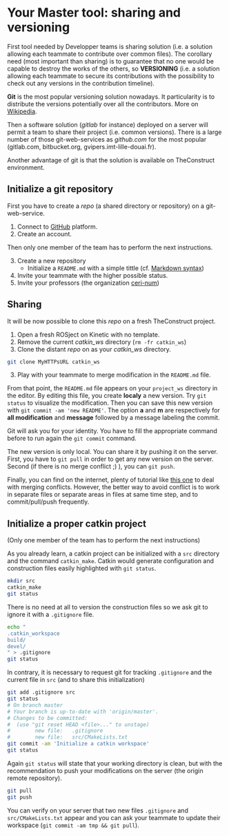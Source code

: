 # Your Master tool: sharing and versioning 

First tool needed by Developper teams is sharing solution (i.e. a solution allowing each teammate to contribute over common files).
The corollary need (most important than sharing) is to guarantee that no one would be capable to destroy the works of the others, so **VERSIONING** (i.e. a solution allowing each teammate to secure its contributions with the possibility to check out any versions in the contribution timeline).

**Git** is the most popular versioning solution nowadays.
It particularity is to distribute the versions potentially over all the contributors. More on [Wikipedia](https://en.wikipedia.org/wiki/Git).

Then a software solution (*gitlab* for instance) deployed on a server will permit a team to share their project (i.e. common versions).
There is a large number of those git-web-services as *github.com* for the most popular (gitlab.com, bitbucket.org, gvipers.imt-lille-douai.fr).

Another advantage of git is that the solution is available on TheConstruct environment.

## Initialize a git repository

First you have to create a *repo* (a shared directory or repository) on a git-web-service.

1. Connect to [GitHub](https://github.com) platform.
2. Create an account.

Then only one member of the team has to perform the next instructions.

3. Create a new repository
   - Initialize a `README.md` with a simple tittle (cf. [Markdown syntax](https://fr.wikipedia.org/wiki/Markdown))
4. Invite your teammate with the higher possible status.
5. Invite your professors (the organization [ceri-num](https://github.com/ceri-num))

## Sharing

It will be now possible to clone this *repo* on a fresh TheConstruct project.

1. Open a fresh ROSject on Kinetic with no template.
1. Remove the current *catkin_ws* directory (`rm -fr catkin_ws`) 
2. Clone the distant *repo* on as your *catkin_ws* directory.

```bash
git clone MyHTTPsURL catkin_ws
```

3. Play with your teammate to merge modification in the `README.md` file.

From that point, the `README.md` file appears on your `project_ws` directory in the editor.
By editing this file, you create **localy** a new version. 
Try `git status` to visualize the modification.
Then you can save this new version with `git commit -am 'new README'`.
The option **a** and **m** are respectively for **all modification** and 
**message** followed by a message labeling the commit.

Git will ask you for your identity. 
You have to fill the appropriate command before to run again the `git commit` command.

The new version is only local.
You can share it by pushing it on the server. 
First, you have to `git pull` in order to get any new version on the server.
Second (if there is no merge conflict ;) ), you can `git push`.

Finally, you can find on the internet, plenty of tutorial like [this one](https://opensource.com/article/20/4/git-merge-conflict) to deal with merging conflicts.
However, the better way to avoid conflict is to work in separate files or separate areas in files at same time step, and to commit/pull/push frequently.


## Initialize a proper catkin project

(Only one member of the team has to perform the next instructions)

As you already learn, a catkin project can be initialized with a `src` directory and the command `catkin_make`.
Catkin would generate configuration and construction files easily highlighted with `git status`.

```bash
mkdir src
catkin_make
git status
```

There is no need at all to version the construction files so we ask git to ignore it with a `.gitignore` file.

```bash
echo "
.catkin_workspace
build/
devel/
" > .gitignore
git status
```

In contrary, it is necessary to request git for tracking `.gitignore` and the current file in `src` (and to share this initialization)

```bash
git add .gitignore src
git status
# On branch master
# Your branch is up-to-date with 'origin/master'.
# Changes to be committed:
#  (use "git reset HEAD <file>..." to unstage)
#        new file:   .gitignore
#        new file:   src/CMakeLists.txt
git commit -am 'Initialize a catkin workspace'
git status
```

Again `git status` will state that your working directory is clean, but with the recommendation to push your modifications on the server (the origin remote repository).

```bash
git pull
git push
```

You can verify on your server that two new files `.gitignore` and `src/CMakeLists.txt` appear and you can ask your teammate to update their workspace (`git commit -am tmp && git pull`).
